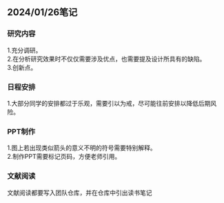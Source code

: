 ## 2024/01/26笔记
### 研究内容
1.充分调研。  
2.在分析研究效果时不仅仅需要涉及优点，也需要提及设计所具有的缺陷。  
3.创新点。
### 日程安排
1.大部分同学的安排都过于乐观，需要引以为戒，尽可能往前安排以降低后期风险。  
### PPT制作
1.图上若出现类似箭头的意义不明的符号需要特别解释。  
2.制作PPT需要标记页码，方便老师引用。
### 文献阅读
文献阅读都要写入团队仓库，并在仓库中引出读书笔记